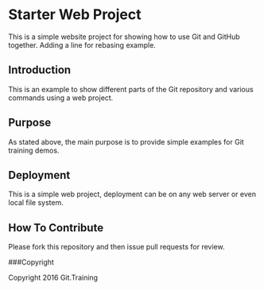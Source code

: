 # Starter Web Project

This is a simple website project for showing how to use Git and GitHub together.
Adding a line for rebasing example.

## Introduction

This is an example to show different parts of the Git repository and various commands using a web project.

## Purpose

As stated above, the main purpose is to provide simple examples for Git training demos. 

## Deployment

This is a simple web project, deployment can be on any web server or even local file system.

## How To Contribute

Please fork this repository and then issue pull requests for review.

###Copyright

Copyright 2016 Git.Training